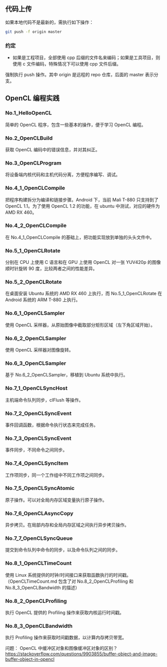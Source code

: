 ## 代码上传
如果本地代码不是最新的，需执行如下操作：

```bash
git push -f origin master
```

### 约定
- 如果是工程项目，全部使用 cpp 后缀的文件名来编码；如果是工具项目，则使用 c
文件编码，特殊情况下可以使用 cpp 文件后缀。

强制执行 push 操作。其中 origin 是远程的 repo 仓库，后面的 master 表示分支。

## OpenCL 编程实践
### No.1_HelloOpenCL
简单的 OpenCL 程序，包含一些基本的操作，便于学习 OpenCL 编程。

### No.2_OpenCLBuild
获取 OpenCL 编码中的错误信息，并对其纠正。

### No.3_OpenCLProgram
将设备端内核代码和主机代码分离，方便程序编写、调试。

### No.4_1_OpenCLCompile
把程序构建拆分为编译和链接步骤。Android 下，当前 Mali T-880 只支持到了 OpenCL 1.1。为了使用 OpenCL 1.2 的功能，在 ubuntu 中测试，对应的硬件为 AMD RX 460。

### No.4_2_OpenCLCompile
在 No.4_1_OpenCLCompile 的基础上，把功能实现放到单独的头头文件中。

### No.5_1_OpenCLRotate
分别在 CPU 上使用 C 语言和在 GPU 上使用 OpenCL 对一张 YUV420p 的图像顺时针旋转 90 度，比较两者之间的性能差异。

### No.5_2_OpenCLRotate
在桌面安装 Ubuntu 系统的 AMD RX 460 上执行，而 No.5_1_OpenCLRotate 在 Android 系统的 ARM T-880 上执行。

### No.6_1_OpenCLSampler
使用 OpenCL 采样器，从原始图像中截取部分矩形区域（左下角区域开始）。

### No.6_2_OpenCLSampler
使用 OpenCL 采样器对图像旋转。

### No.6_3_OpenCLSampler
基于 No.6_2_OpenCLSampler，移植到 Ubuntu 系统中执行。

### No.7_1_OpenCLSyncHost
主机端命令队列同步，clFlush 等操作。

### No.7_2_OpenCLSyncEvent
事件回调函数，根据命令执行状态来完成任务。

### No.7_3_OpenCLSyncEvent
事件同步，不同命令之间同步。

### No.7_4_OpenCLSyncItem
工作项同步，同一个工作组中不同工作项之间同步。

### No.7_5_OpenCLSyncAtomic
原子操作。可以对全局内存区域变量执行原子操作。

### No.7_6_OpenCLAsyncCopy
异步拷贝。在局部内存和全局内存区域之间执行异步拷贝操作。

### No.7_7_OpenCLSyncQueue
提交到命令队列中命令的同步，以及命令队列之间的同步。

### No.8_1_OpenCLTimeCount
使用 Linux 系统提供的时钟/时间接口来获取函数执行的时间戳。
（OpenCLTimeCount.md 包含了对 No.8_2_OpenCLProfiling 和 No.8_3_OpenCLBandwidth 的描述）

### No.8_2_OpenCLProfiling
执行 OpenCL 提供的 Profiling 操作来获取内核运行时间戳。

### No.8_3_OpenCLBandwidth
执行 Profiling 操作来获取时间戳数据，以计算内存拷贝带宽。


问题：
OpenCL 中缓冲区对象和图像缓冲区对象的区别？
https://stackoverflow.com/questions/9903855/buffer-object-and-image-buffer-object-in-opencl
